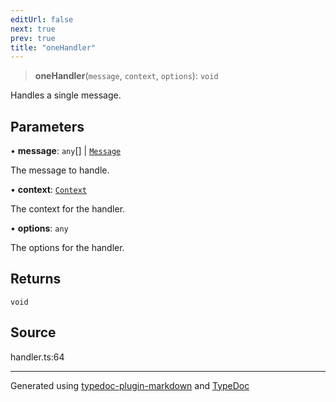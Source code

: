 ```yaml
---
editUrl: false
next: true
prev: true
title: "oneHandler"
---
```


> **oneHandler**(`message`, `context`, `options`): `void`

Handles a single message.

## Parameters

• **message**: `any`[] \| [`Message`](/api/interfaces/message/)

The message to handle.

• **context**: [`Context`](/api/classes/context/)

The context for the handler.

• **options**: `any`

The options for the handler.

## Returns

`void`

## Source

handler.ts:64

***

Generated using [typedoc-plugin-markdown](https://www.npmjs.com/package/typedoc-plugin-markdown) and [TypeDoc](https://typedoc.org/)
